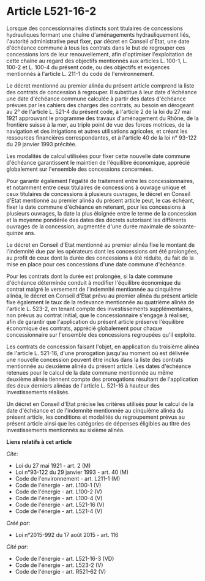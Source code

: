# Article L521-16-2

Lorsque des concessionnaires distincts sont titulaires de concessions hydrauliques formant une chaîne d'aménagements
hydrauliquement liés, l'autorité administrative peut fixer, par décret en Conseil d'Etat, une date d'échéance commune à tous
les contrats dans le but de regrouper ces concessions lors de leur renouvellement, afin d'optimiser l'exploitation de cette
chaîne au regard des objectifs mentionnés aux articles L. 100-1, L. 100-2 et L. 100-4 du présent code, ou des objectifs et
exigences mentionnés à l'article L. 211-1 du code de l'environnement. 

Le décret mentionné au premier alinéa du présent article comprend la liste des contrats de concession à regrouper. Il
substitue à leur date d'échéance une date d'échéance commune calculée à partir des dates d'échéance prévues par les cahiers
des charges des contrats, au besoin en dérogeant au 2° de l'article L. 521-4 du présent code, à l'article 2 de la loi du 27
mai 1921 approuvant le programme des travaux d'aménagement du Rhône, de la frontière suisse à la mer, au triple point de vue
des forces motrices, de la navigation et des irrigations et autres utilisations agricoles, et créant les ressources
financières correspondantes, et à l'article 40 de la loi n° 93-122 du 29 janvier 1993 précitée. 

Les modalités de calcul utilisées pour fixer cette nouvelle date commune d'échéance garantissent le maintien de l'équilibre
économique, apprécié globalement sur l'ensemble des concessions concernées. 

Pour garantir également l'égalité de traitement entre les concessionnaires, et notamment entre ceux titulaires de concessions
à ouvrage unique et ceux titulaires de concessions à plusieurs ouvrages, le décret en Conseil d'Etat mentionné au premier
alinéa du présent article peut, le cas échéant, fixer la date commune d'échéance en retenant, pour les concessions à
plusieurs ouvrages, la date la plus éloignée entre le terme de la concession et la moyenne pondérée des dates des décrets
autorisant les différents ouvrages de la concession, augmentée d'une durée maximale de soixante-quinze ans. 

Le décret en Conseil d'Etat mentionné au premier alinéa fixe le montant de l'indemnité due par les opérateurs dont les
concessions ont été prolongées, au profit de ceux dont la durée des concessions a été réduite, du fait de la mise en place
pour ces concessions d'une date commune d'échéance. 

Pour les contrats dont la durée est prolongée, si la date commune d'échéance déterminée conduit à modifier l'équilibre
économique du contrat malgré le versement de l'indemnité mentionnée au cinquième alinéa, le décret en Conseil d'Etat prévu au
premier alinéa du présent article fixe également le taux de la redevance mentionnée au quatrième alinéa de l'article L.
523-2, en tenant compte des investissements supplémentaires, non prévus au contrat initial, que le concessionnaire s'engage à
réaliser, afin de garantir que l'application du présent article préserve l'équilibre économique des contrats, apprécié
globalement pour chaque concessionnaire sur l'ensemble des concessions regroupées qu'il exploite. 

Les contrats de concession faisant l'objet, en application du troisième alinéa de l'article L. 521-16, d'une prorogation
jusqu'au moment où est délivrée une nouvelle concession peuvent être inclus dans la liste des contrats mentionnée au deuxième
alinéa du présent article. Les dates d'échéance retenues pour le calcul de la date commune mentionnée au même deuxième alinéa
tiennent compte des prorogations résultant de l'application des deux derniers alinéas de l'article L. 521-16 à hauteur des
investissements réalisés. 

Un décret en Conseil d'Etat précise les critères utilisés pour le calcul de la date d'échéance et de l'indemnité mentionnée
au cinquième alinéa du présent article, les conditions et modalités du regroupement prévus au présent article ainsi que les
catégories de dépenses éligibles au titre des investissements mentionnés au sixième alinéa.

**Liens relatifs à cet article**

_Cite_:

  - Loi du 27 mai 1921 - art. 2 (M)
  - Loi n°93-122 du 29 janvier 1993 - art. 40 (M)
  - Code de l'environnement - art. L211-1 (M)
  - Code de l'énergie - art. L100-1 (V)
  - Code de l'énergie - art. L100-2 (V)
  - Code de l'énergie - art. L100-4 (V)
  - Code de l'énergie - art. L521-16 (V)
  - Code de l'énergie - art. L521-4 (V)

_Créé par_:

  - Loi n°2015-992 du 17 août 2015 - art. 116

_Cité par_:

  - Code de l'énergie - art. L521-16-3 (VD)
  - Code de l'énergie - art. L523-2 (V)
  - Code de l'énergie - art. R521-62 (V)
